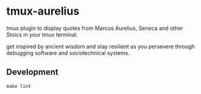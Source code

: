 # tmux-aurelius

tmux plugin to display quotes from Marcus Aurelius, Seneca and other Stoics in your tmux terminal.

get inspired by ancient wisdom and stay resilient as you persevere through debugging software and sociotechnical systems.

## Development

```
make lint
```
